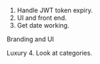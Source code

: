1. Handle  JWT token expiry.
2. UI and front end.
3. Get date  working.

Branding and UI



Luxury
4. Look at categories.
